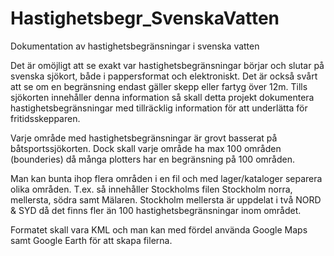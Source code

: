 # Hastighetsbegr_SvenskaVatten
Dokumentation av hastighetsbegränsningar i svenska vatten

Det är omöjligt att se exakt var hastighetsbegränsningar börjar och slutar på svenska sjökort, både i pappersformat och elektroniskt. Det är också svårt att se om en begränsning endast gäller skepp eller fartyg över 12m. Tills sjökorten innehåller denna information så skall detta projekt dokumentera hastighetsbegränsningar med tillräcklig information för att underlätta för fritidsskepparen.

Varje område med hastighetsbegränsningar är grovt basserat på båtsportssjökorten. Dock skall varje område ha max 100 områden (bounderies) då många plotters har en begränsning på 100 områden.

Man kan bunta ihop flera områden i en fil och med lager/kataloger separera olika områden. T.ex. så innehåller Stockholms filen Stockholm norra, mellersta, södra samt Mälaren. Stockholm mellersta är uppdelat i två NORD & SYD då det finns fler än 100 hastighetsbegränsningar inom området.

Formatet skall vara KML och man kan med fördel använda Google Maps samt Google Earth för att skapa filerna.
